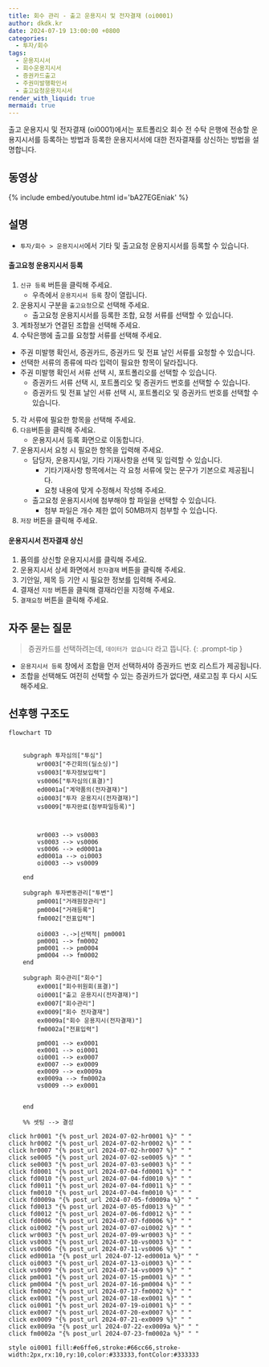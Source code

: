 ```yaml
---
title: 회수 관리 - 출고 운용지시 및 전자결재 (oi0001)
author: dkdk.kr
date: 2024-07-19 13:00:00 +0800
categories:
  - 투자/회수
tags:
  - 운용지시서
  - 회수운용지시서
  - 증권카드출고
  - 주권미발행확인서
  - 출고요청운용지시서
render_with_liquid: true
mermaid: true
---
```

출고 운용지시 및 전자결재 (oi0001)에서는 포트폴리오 회수 전 수탁 은행에 전송할 운용지시서를 등록하는 방법과 등록한 운용지서서에 대한 전자결재를 상신하는 방법을 설명합니다.

## 동영상

{% include embed/youtube.html id='bA27EGEniak' %}

## 설명
- `투자/회수 > 운용지시서`에서 기타 및 출고요청 운용지시서를 등록할 수 있습니다.

#### 출고요청 운용지시서 등록
1. `신규 등록` 버튼을 클릭해 주세요.
	- 우측에서 `운용지시서 등록` 창이 열립니다.
2. 운용지시 구분을 `출고요청`으로 선택해 주세요.
	- 출고요청 운용지시서를 등록한 조합, 요청 서류를 선택할 수 있습니다.
3. 계좌정보가 연결된 조합을 선택해 주세요.
4. 수탁은행에 출고를 요청할 서류를 선택해 주세요.
  - 주권 미발행 확인서, 증권카드, 증권카드 및 전표 날인 서류를 요청할 수 있습니다.
  - 선택한 서류의 종류에 따라 입력이 필요한 항목이 달라집니다.
  - 주권 미발행 확인서 서류 선택 시, 포트폴리오를 선택할 수 있습니다.
    - 증권카드 서류 선택 시, 포트폴리오 및 증권카드 번호를 선택할 수 있습니다.
    - 증권카드 및 전표 날인 서류 선택 시, 포트폴리오 및 증권카드 번호를 선택할 수 있습니다.
5. 각 서류에 필요한 항목을 선택해 주세요.
6. `다음`버튼을 클릭해 주세요.
	- 운용지시서 등록 화면으로 이동합니다.
7. 운용지시서 요청 시 필요한 항목을 입력해 주세요.
	- 담당자, 운용지시일, 기타 기재사항을 선택 및 입력할 수 있습니다.
		- 기타기재사항 항목에서는 각 요청 서류에 맞는 문구가 기본으로 제공됩니다.
		- 요청 내용에 맞게 수정해서 작성해 주세요.
	- 출고요청 운용지시서에 첨부해야 할 파일을 선택할 수 있습니다.
		- 첨부 파일은 개수 제한 없이 50MB까지 첨부할 수 있습니다.
8. `저장` 버튼을 클릭해 주세요.

#### 운용지시서 전자결재 상신
1. 품의를 상신할 운용지시서를 클릭해 주세요.
2. 운용지시서 상세 화면에서 `전자결재` 버튼을 클릭해 주세요.
3. 기안일, 제목 등 기안 시 필요한 정보를 입력해 주세요.
4. 결재선 `지정` 버튼을 클릭해 결재라인을 지정해 주세요.
5. `결재요청` 버튼을 클릭해 주세요.


## 자주 묻는 질문

> 증권카드를 선택하려는데, `데이터가 없습니다` 라고 뜹니다. 
{: .prompt-tip }
- `운용지시서 등록` 창에서 조합을 먼저 선택하셔야 증권카드 번호 리스트가 제공됩니다.
- 조합을 선택해도 여전히 선택할 수 있는 증권카드가 없다면, 새로고침 후 다시 시도해주세요.


## 선후행 구조도

```mermaid
flowchart TD


    subgraph 투자심의["투심"]
        wr0003["주간회의(딜소싱)"]
        vs0003["투자정보입력"]
        vs0006["투자심의(표결)"]
        ed0001a["계약품의(전자결재)"]
        oi0003["투자 운용지시(전자결재)"]
        vs0009["투자완료(첨부파일등록)"]

        
        
        wr0003 --> vs0003
        vs0003 --> vs0006
        vs0006 --> ed0001a
        ed0001a --> oi0003
        oi0003 --> vs0009

    end

    subgraph 투자변동관리["투변"]
        pm0001["거래원장관리"]
        pm0004["거래등록"]
        fm0002["전표입력"]

        oi0003 -.->|선택적| pm0001
        pm0001 --> fm0002
        pm0001 --> pm0004
        pm0004 --> fm0002
    end

    subgraph 회수관리["회수"]
        ex0001["회수위원회(표결)"]
        oi0001["출고 운용지시(전자결재)"]
        ex0007["회수관리"]
        ex0009["회수 전자결재"]
        ex0009a["회수 운용지시(전자결재)"]
        fm0002a["전표입력"]

        pm0001 --> ex0001
        ex0001 --> oi0001
        oi0001 --> ex0007
        ex0007 --> ex0009
        ex0009 --> ex0009a
        ex0009a --> fm0002a
        vs0009 --> ex0001


    end

    %% 셋팅 --> 결성
    
click hr0001 "{% post_url 2024-07-02-hr0001 %}" " "
click hr0002 "{% post_url 2024-07-02-hr0002 %}" " "
click hr0007 "{% post_url 2024-07-02-hr0007 %}" " "
click se0005 "{% post_url 2024-07-02-se0005 %}" " "
click se0003 "{% post_url 2024-07-03-se0003 %}" " "
click fd0001 "{% post_url 2024-07-04-fd0001 %}" " "
click fd0010 "{% post_url 2024-07-04-fd0010 %}" " "
click fd0011 "{% post_url 2024-07-04-fd0011 %}" " "
click fm0010 "{% post_url 2024-07-04-fm0010 %}" " "
click fd0009a "{% post_url 2024-07-05-fd0009a %}" " "
click fd0013 "{% post_url 2024-07-05-fd0013 %}" " "
click fd0012 "{% post_url 2024-07-06-fd0012 %}" " "
click fd0006 "{% post_url 2024-07-07-fd0006 %}" " "
click oi0002 "{% post_url 2024-07-07-oi0002 %}" " "
click wr0003 "{% post_url 2024-07-09-wr0003 %}" " "
click vs0003 "{% post_url 2024-07-10-vs0003 %}" " "
click vs0006 "{% post_url 2024-07-11-vs0006 %}" " "
click ed0001a "{% post_url 2024-07-12-ed0001a %}" " "
click oi0003 "{% post_url 2024-07-13-oi0003 %}" " "
click vs0009 "{% post_url 2024-07-14-vs0009 %}" " "
click pm0001 "{% post_url 2024-07-15-pm0001 %}" " "
click pm0004 "{% post_url 2024-07-16-pm0004 %}" " "
click fm0002 "{% post_url 2024-07-17-fm0002 %}" " "
click ex0001 "{% post_url 2024-07-18-ex0001 %}" " "
click oi0001 "{% post_url 2024-07-19-oi0001 %}" " "
click ex0007 "{% post_url 2024-07-20-ex0007 %}" " "
click ex0009 "{% post_url 2024-07-21-ex0009 %}" " "
click ex0009a "{% post_url 2024-07-22-ex0009a %}" " "
click fm0002a "{% post_url 2024-07-23-fm0002a %}" " "

style oi0001 fill:#e6ffe6,stroke:#66cc66,stroke-width:2px,rx:10,ry:10,color:#333333,fontColor:#333333

```
